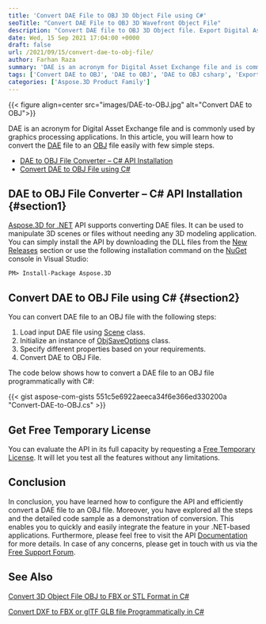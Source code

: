 ```yaml
---
title: 'Convert DAE File to OBJ 3D Object File using C#'
seoTitle: "Convert DAE File to OBJ 3D Wavefront Object File"
description: "Convert DAE file to OBJ 3D Object file. Export Digital Asset Exchange file to Wavefront OBJ file Programmatically in .NET applications. DAE to OBJ in C#."
date: Wed, 15 Sep 2021 17:04:00 +0000
draft: false
url: /2021/09/15/convert-dae-to-obj-file/
author: Farhan Raza
summary: 'DAE is an acronym for Digital Asset Exchange file and is commonly used by graphics processing applications. In this article, you will learn how to convert the DAE file to an OBJ file easily with few simple steps.'
tags: ['Convert DAE to OBJ', 'DAE to OBJ', 'DAE to OBJ csharp', 'Export DAE to OBJ']
categories: ['Aspose.3D Product Family']
---
```




{{< figure align=center src="images/DAE-to-OBJ.jpg" alt="Convert DAE to OBJ">}}


DAE is an acronym for Digital Asset Exchange file and is commonly used by graphics processing applications. In this article, you will learn how to convert the [DAE][1] file to an [OBJ][2] file easily with few simple steps.

*   [DAE to OBJ File Converter – C# API Installation][3]
*   [Convert DAE to OBJ File using C#][4]

## DAE to OBJ File Converter – C# API Installation {#section1}

[Aspose.3D for .NET][5] API supports converting DAE files. It can be used to manipulate 3D scenes or files without needing any 3D modeling application. You can simply install the API by downloading the DLL files from the [New Releases][6] section or use the following installation command on the [NuGet][7] console in Visual Studio:

```
PM> Install-Package Aspose.3D
```

## Convert DAE to OBJ File using C# {#section2}

You can convert DAE file to an OBJ file with the following steps:

1.  Load input DAE file using [Scene][8] class.
2.  Initialize an instance of [ObjSaveOptions][9] class.
3.  Specify different properties based on your requirements.
4.  Convert DAE to OBJ File.

The code below shows how to convert a DAE file to an OBJ file programmatically with C#:

{{< gist aspose-com-gists 551c5e6922aeeca34f6e366ed330200a "Convert-DAE-to-OBJ.cs" >}}

## Get Free Temporary License

You can evaluate the API in its full capacity by requesting a [Free Temporary License][10]. It will let you test all the features without any limitations.

## Conclusion

In conclusion, you have learned how to configure the API and efficiently convert a DAE file to an OBJ file. Moreover, you have explored all the steps and the detailed code sample as a demonstration of conversion. This enables you to quickly and easily integrate the feature in your .NET-based applications. Furthermore, please feel free to visit the API [Documentation][11] for more details. In case of any concerns, please get in touch with us via the [Free Support Forum][12].

## See Also

[Convert 3D Object File OBJ to FBX or STL Format in C#][13]

[Convert DXF to FBX or glTF GLB file Programmatically in C#][14]




[1]: https://docs.fileformat.com/3d/dae/
[2]: https://docs.fileformat.com/3d/obj/
[3]: #section1
[4]: #section2
[5]: https://products.aspose.com/3d/net/
[6]: https://releases.aspose.com/
[7]: https://www.nuget.org/packages/Aspose.3D
[8]: https://apireference.aspose.com/3d/net/aspose.threed/scene
[9]: https://apireference.aspose.com/3d/net/aspose.threed.formats/objsaveoptions
[10]: https://purchase.aspose.com/temporary-license
[11]: https://docs.aspose.com/3d/net/
[12]: https://forum.aspose.com/c/3d
[13]: https://blog.aspose.com/2021/09/06/convert-obj-to-stl-fbx/
[14]: https://blog.aspose.com/2021/07/28/convert-dxf-to-fbx-or-gltf-glb-file-programmatically-in-csharp/




